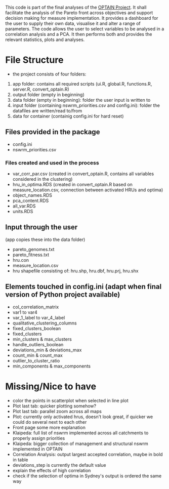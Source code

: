 This code is part of the final analyses of the [OPTAIN Project](https://www.optain.eu/). It shall facilitate the analysis of the Pareto front across objectives and support decision making for measure implementation.
It provides a dashboard for the user to supply their own data, visualise it and alter a range of parameters. The code allows the user to select variables to be analysed in a correlation analysis and a PCA. 
It then performs both and provides the relevant statistics, plots and analyses.

# File Structure
* the project consists of four folders:
1. app folder: contains all required scripts (ui.R, global.R, functions.R, server.R, convert_optain.R)
2. output folder (empty in beginning)
3. data folder (empty in beginning): folder the user input is written to
4. input folder (containing nswrm_priorities.csv and config.ini): folder the datafiles are written/read to/from 
5. data for container (containig config.ini for hard reset)

## Files provided in the package
* config.ini 
* nswrm_priorities.csv 


### Files created and used in the process
* var_corr_par.csv (created in convert_optain.R, contains all variables considered in the clustering)
* hru_in_optima.RDS (created in convert_optain.R based on measure_location.csv, connection between activated HRUs and optima)
* object_names.RDS
* pca_content.RDS
* all_var.RDS
* units.RDS

## Input through the user 
(app copies these into the data folder)
* pareto_genomes.txt
* pareto_fitness.txt
* hru.con
* measure_location.csv
* hru shapefile consisting of: hru.shp, hru.dbf, hru.prj, hru.shx

## Elements touched in config.ini (adapt when final version of Python project available)
* col_correlation_matrix
* var1 to var4
* var_1_label to var_4_label
* qualitative_clustering_columns
* fixed_clusters_boolean
* fixed_clusters
* min_clusters & max_clusters
* handle_outliers_boolean
* deviations_min & deviations_max
* count_min & count_max
* outlier_to_cluster_ratio
* min_components & max_components

# Missing/Nice to have
* color the points in scatterplot when selected in line plot
* Plot last tab: quicker plotting somehow?
* Plot last tab: parallel zoom across all maps
* Plot: currently only activated hrus, doesn't look great, if quicker we could do several next to each other
* Front page some more explanation
* Klaipeda: full list of nswrm implemented across all catchments to properly assign priorities
* Klaipeda: bigger collection of management and structural nswrm implemented in OPTAIN
* Correlation Analysis: output largest accepted correlation, maybe in bold in table
* deviations_step is currently the default value 
* explain the effects of high correlation
* check if the selection of optima in Sydney's output is ordered the same way